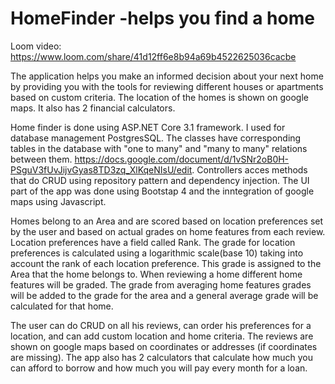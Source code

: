 # HomeFinder -helps you find a home
Loom video: https://www.loom.com/share/41d12ff6e8b94a69b4522625036cacbe

The application helps you make an informed decision about your next home by providing you with the tools for reviewing different houses or apartments based on custom criteria. The location of the homes is shown on google maps. It also has 2 financial calculators.

Home finder is done using ASP.NET Core 3.1 framework. I used for database management PostgresSQL. The classes have corresponding tables in the database with "one to many" and "many to many" relations between them. https://docs.google.com/document/d/1vSNr2oB0H-PSguV3fUvJijvGyas8TD3zq_XlKqeNIsU/edit. Controllers acces methods that do CRUD using repository pattern and dependency injection. The UI part of the app was done using Bootstap 4 and the inntegration of google maps using Javascript.

Homes belong to an Area and are scored based on location preferences set by the user and based on actual grades on home features from each review. Location preferences have a field called Rank. The grade for location preferences is calculated using a logarithmic scale(base 10) taking into account the rank of each location preference. This grade is assigned to the Area that the home belongs to. When reviewing a home different home features will be graded. The grade from averaging home features grades will be added to the grade for the area and a general average grade will be calculated for that home.

The user can do CRUD on all his reviews, can order his preferences for a location, and can add custom location and home criteria. The reviews are shown on google maps based on coordinates or addresses (if coordinates are missing). The app also has 2 calculators that calculate how much you can afford to borrow and how much you will pay every month for a loan. 
